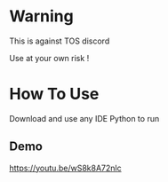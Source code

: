 
# Warning
This is against TOS discord

Use at your own risk !

# How To Use
Download and use any IDE Python to run



## Demo
https://youtu.be/wS8k8A72nlc


